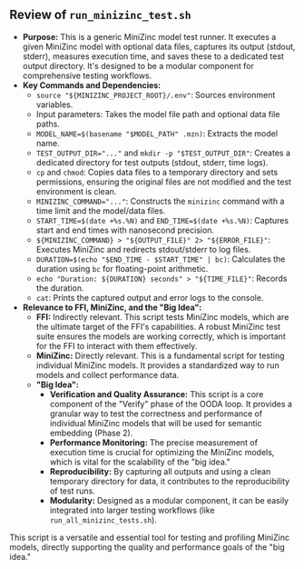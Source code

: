 ## Review of `run_minizinc_test.sh`

*   **Purpose:** This is a generic MiniZinc model test runner. It executes a given MiniZinc model with optional data files, captures its output (stdout, stderr), measures execution time, and saves these to a dedicated test output directory. It's designed to be a modular component for comprehensive testing workflows.
*   **Key Commands and Dependencies:**
    *   `source "${MINIZINC_PROJECT_ROOT}/.env"`: Sources environment variables.
    *   Input parameters: Takes the model file path and optional data file paths.
    *   `MODEL_NAME=$(basename "$MODEL_PATH" .mzn)`: Extracts the model name.
    *   `TEST_OUTPUT_DIR="..."` and `mkdir -p "$TEST_OUTPUT_DIR"`: Creates a dedicated directory for test outputs (stdout, stderr, time logs).
    *   `cp` and `chmod`: Copies data files to a temporary directory and sets permissions, ensuring the original files are not modified and the test environment is clean.
    *   `MINIZINC_COMMAND="..."`: Constructs the `minizinc` command with a time limit and the model/data files.
    *   `START_TIME=$(date +%s.%N)` and `END_TIME=$(date +%s.%N)`: Captures start and end times with nanosecond precision.
    *   `${MINIZINC_COMMAND} > "${OUTPUT_FILE}" 2> "${ERROR_FILE}"`: Executes MiniZinc and redirects stdout/stderr to log files.
    *   `DURATION=$(echo "$END_TIME - $START_TIME" | bc)`: Calculates the duration using `bc` for floating-point arithmetic.
    *   `echo "Duration: ${DURATION} seconds" > "${TIME_FILE}"`: Records the duration.
    *   `cat`: Prints the captured output and error logs to the console.
*   **Relevance to FFI, MiniZinc, and the "Big Idea":**
    *   **FFI:** Indirectly relevant. This script tests MiniZinc models, which are the ultimate target of the FFI's capabilities. A robust MiniZinc test suite ensures the models are working correctly, which is important for the FFI to interact with them effectively.
    *   **MiniZinc:** Directly relevant. This is a fundamental script for testing individual MiniZinc models. It provides a standardized way to run models and collect performance data.
    *   **"Big Idea":**
        *   **Verification and Quality Assurance:** This script is a core component of the "Verify" phase of the OODA loop. It provides a granular way to test the correctness and performance of individual MiniZinc models that will be used for semantic embedding (Phase 2).
        *   **Performance Monitoring:** The precise measurement of execution time is crucial for optimizing the MiniZinc models, which is vital for the scalability of the "big idea."
        *   **Reproducibility:** By capturing all outputs and using a clean temporary directory for data, it contributes to the reproducibility of test runs.
        *   **Modularity:** Designed as a modular component, it can be easily integrated into larger testing workflows (like `run_all_minizinc_tests.sh`).

This script is a versatile and essential tool for testing and profiling MiniZinc models, directly supporting the quality and performance goals of the "big idea."
